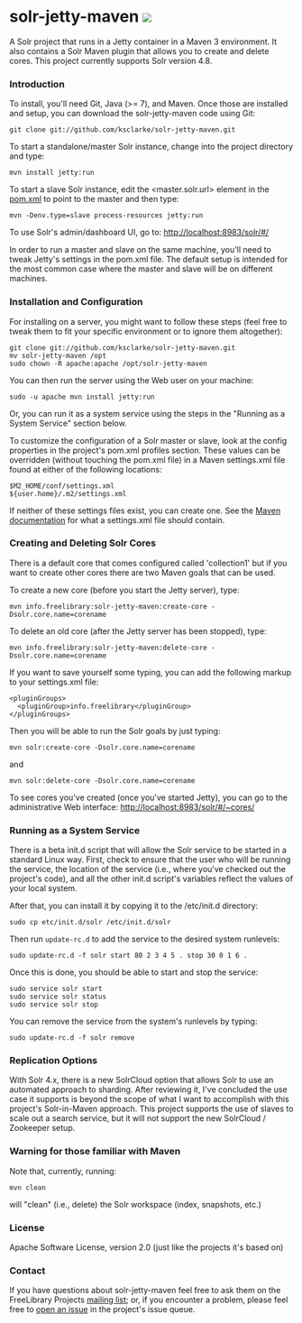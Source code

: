 # solr-jetty-maven <a href="https://travis-ci.org/ksclarke/solr-jetty-maven"><img src="https://travis-ci.org/ksclarke/solr-jetty-maven.png?branch=master"/></a>

A Solr project that runs in a Jetty container in a Maven 3 environment. It also contains a Solr Maven plugin that allows you to create and delete cores.  This project currently supports Solr version 4.8.

### Introduction

To install, you'll need Git, Java (>= 7), and Maven. Once those are installed and setup, you can download the solr-jetty-maven code using Git:

    git clone git://github.com/ksclarke/solr-jetty-maven.git

To start a standalone/master Solr instance, change into the project directory and type:

    mvn install jetty:run

To start a slave Solr instance, edit the <master.solr.url> element in the <a href="https://github.com/ksclarke/solr-jetty-maven/blob/master/pom.xml">pom.xml</a> to point to the master and then type:

    mvn -Denv.type=slave process-resources jetty:run

To use Solr's admin/dashboard UI, go to: <a href="http://localhost:8983/solr/#/">http://localhost:8983/solr/#/</a>

In order to run a master and slave on the same machine, you'll need to tweak Jetty's settings in the pom.xml file. The default setup is intended for the most common case where the master and slave will be on different machines.

### Installation and Configuration
  
For installing on a server, you might want to follow these steps (feel free to tweak them to fit your specific environment or to ignore them altogether):

    git clone git://github.com/ksclarke/solr-jetty-maven.git
    mv solr-jetty-maven /opt
    sudo chown -R apache:apache /opt/solr-jetty-maven

You can then run the server using the Web user on your machine:

    sudo -u apache mvn install jetty:run

Or, you can run it as a system service using the steps in the "Running as a System Service" section below.

To customize the configuration of a Solr master or slave, look at the config properties in the project's pom.xml profiles section. These values can be overridden (without touching the pom.xml file) in a Maven settings.xml file found at either of the following locations:

    $M2_HOME/conf/settings.xml
    ${user.home}/.m2/settings.xml

If neither of these settings files exist, you can create one. See the <a href="http://maven.apache.org/settings.html">Maven documentation</a> for what a settings.xml file should contain.

### Creating and Deleting Solr Cores

There is a default core that comes configured called 'collection1' but if you want to create other cores there are two Maven goals that can be used.

To create a new core (before you start the Jetty server), type:

    mvn info.freelibrary:solr-jetty-maven:create-core -Dsolr.core.name=corename

To delete an old core (after the Jetty server has been stopped), type:

    mvn info.freelibrary:solr-jetty-maven:delete-core -Dsolr.core.name=corename

If you want to save yourself some typing, you can add the following markup to your settings.xml file:

    <pluginGroups>
      <pluginGroup>info.freelibrary</pluginGroup>
    </pluginGroups>

Then you will be able to run the Solr goals by just typing:

    mvn solr:create-core -Dsolr.core.name=corename

and

    mvn solr:delete-core -Dsolr.core.name=corename

To see cores you've created (once you've started Jetty), you can go to the administrative Web interface: <a href="http://localhost:8983/solr/#/~cores/">http://localhost:8983/solr/#/~cores/</a>

### Running as a System Service

There is a beta init.d script that will allow the Solr service to be started in a standard Linux way. First, check to ensure that the user who will be running the service, the location of the service (i.e., where you've checked out the project's code), and all the other init.d script's variables reflect the values of your local system.

After that, you can install it by copying it to the /etc/init.d directory:

    sudo cp etc/init.d/solr /etc/init.d/solr

Then run `update-rc.d` to add the service to the desired system runlevels:

    sudo update-rc.d -f solr start 80 2 3 4 5 . stop 30 0 1 6 .

Once this is done, you should be able to start and stop the service:

    sudo service solr start
    sudo service solr status
    sudo service solr stop

You can remove the service from the system's runlevels by typing:

    sudo update-rc.d -f solr remove

### Replication Options

With Solr 4.x, there is a new SolrCloud option that allows Solr to use an automated approach to sharding. After reviewing it, I've concluded the use case it supports is beyond the scope of what I want to accomplish with this project's Solr-in-Maven approach. This project supports the use of slaves to scale out a search service, but it will not support the new SolrCloud / Zookeeper setup.

### Warning for those familiar with Maven

Note that, currently, running:

    mvn clean

will "clean" (i.e., delete) the Solr workspace (index, snapshots, etc.)

### License

Apache Software License, version 2.0 (just like the projects it's based on)

### Contact

If you have questions about solr-jetty-maven feel free to ask them on the FreeLibrary Projects [mailing list](https://groups.google.com/forum/#!forum/freelibrary-projects); or, if you encounter a problem, please feel free to [open an issue](https://github.com/ksclarke/solr-jetty-maven/issues "GitHub Issue Queue") in the project's issue queue.
